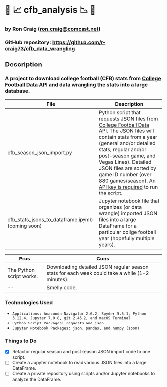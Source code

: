 # :football: :chart_with_upwards_trend: cfb_analysis :chart_with_downwards_trend: :football:

### by Ron Craig (ron.craig@comcast.net)
### GitHub repository: https://github.com/r-craig73/cfb_data_wrangling

## Description
### A project to download college football (CFB) stats from [College Football Data API](https://api.collegefootballdata.com/api/docs/?url=/api-docs.json) and data wrangling the stats into a large database.  

File | Description 
-----| -----
cfb_season_json_import.py | Python script that requests JSON files from [College Football Data API](https://api.collegefootballdata.com/api/docs/?url=/api-docs.json). The JSON files will contain stats from a year (general and/or detailed stats;  regular and/or post-season game, and Vegas Lines). Detailed JSON files are sorted by game ID number (over 880 games/season). An [API key is required](https://collegefootballdata.com/key) to run the script.
cfb_stats_jsons_to_dataframe.ipymb (coming soon) | Jupyter notebook file that organizes (or data wrangle) imported JSON files into a large DataFrame for a particular collge football year (hopefully multiple years).

Pros | Cons 
-----| -----
The Python script works. | Downloading detailed JSON regular season stats for each week could take a while (1-2 minutes).
--   | Smelly code.

### Technologies Used
* ```Applications: Anaconda Navigator 2.6.2, Spyder 5.5.1, Python 3.12.4, Jupyter 7.0.8, git 2.45.2, and macOS Terminal```
* ```Python Script Packages: requests and json```
* ```Jupyter Notebook Packages: json, pandas, and numpy (soon)```

### Things to Do
- [x] Refactor regular season and post season JSON import code to one script.
- [ ] Create a Jupyter notebook to read various JSON files into a large DataFrame.
- [ ] Create a private repository using scripts and/or Jupyter notebooks to analyze the DataFrame.
